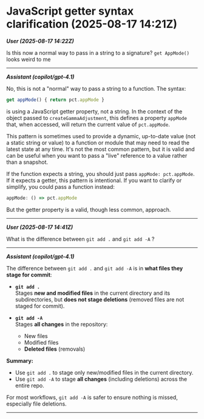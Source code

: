 <!-- Generated by SpecStory -->

<!-- vscode Session 50a87e37-9682-4cfb-bafb-2ecb3f2830a7 (2025-08-17 14:21Z) -->

# JavaScript getter syntax clarification (2025-08-17 14:21Z)

_**User (2025-08-17 14:22Z)**_

Is this now a normal way to pass in a string to a signature? `get AppMode()` looks weird to me

---

_**Assistant (copilot/gpt-4.1)**_

No, this is not a "normal" way to pass a string to a function. The syntax:

```javascript
get appMode() { return pct.appMode }
```

is using a JavaScript getter property, not a string. In the context of the object passed to `createGammaAdjustment`, this defines a property `appMode` that, when accessed, will return the current value of `pct.appMode`.

This pattern is sometimes used to provide a dynamic, up-to-date value (not a static string or value) to a function or module that may need to read the latest state at any time. It's not the most common pattern, but it is valid and can be useful when you want to pass a "live" reference to a value rather than a snapshot.

If the function expects a string, you should just pass `appMode: pct.appMode`. If it expects a getter, this pattern is intentional. If you want to clarify or simplify, you could pass a function instead:

```javascript
appMode: () => pct.appMode
```

But the getter property is a valid, though less common, approach.

---

_**User (2025-08-17 14:41Z)**_

What is the difference between `git add .` and `git add -A` ?

---

_**Assistant (copilot/gpt-4.1)**_

The difference between `git add .` and `git add -A` is in **what files they stage for commit**:

- **`git add .`**  
  Stages **new and modified files** in the current directory and its subdirectories, but **does not stage deletions** (removed files are not staged for commit).

- **`git add -A`**  
  Stages **all changes** in the repository:  
  - New files  
  - Modified files  
  - **Deleted files** (removals)

**Summary:**  
- Use `git add .` to stage only new/modified files in the current directory.
- Use `git add -A` to stage **all changes** (including deletions) across the entire repo.

For most workflows, `git add -A` is safer to ensure nothing is missed, especially file deletions.

---

